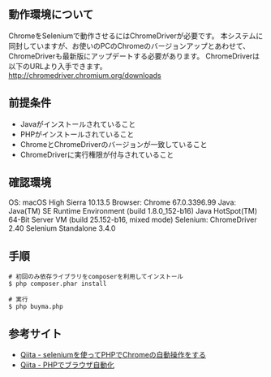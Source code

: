 ## 動作環境について
ChromeをSeleniumで動作させるにはChromeDriverが必要です。
本システムに同封していますが、お使いのPCのChromeのバージョンアップとあわせて、ChromeDriverも最新版にアップデートする必要があります。
ChromeDriverは以下のURLより入手できます。  
http://chromedriver.chromium.org/downloads

## 前提条件

* Javaがインストールされていること
* PHPがインストールされていること
* ChromeとChromeDriverのバージョンが一致していること
* ChromeDriverに実行権限が付与されていること

## 確認環境

OS:      macOS High Sierra 10.13.5
Browser: Chrome 67.0.3396.99
Java: Java(TM) SE Runtime Environment (build 1.8.0_152-b16)
      Java HotSpot(TM) 64-Bit Server VM (build 25.152-b16, mixed mode)
Selenium: ChromeDriver 2.40
          Selenium Standalone 3.4.0

## 手順

```
# 初回のみ依存ライブラリをcomposerを利用してインストール
$ php composer.phar install

# 実行
$ php buyma.php

```

## 参考サイト

* [Qiita - seleniumを使ってPHPでChromeの自動操作をする](https://qiita.com/Rasukarusan/items/0ca204d5b0f0fb876252)
* [Qiita - PHPでブラウザ自動化](https://qiita.com/tsuuuuu_san/items/61379b797878d0e0f4d7)
